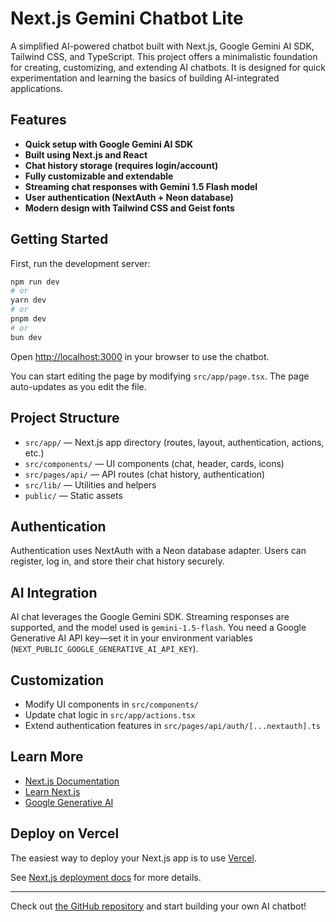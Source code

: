 # Next.js Gemini Chatbot Lite

A simplified AI-powered chatbot built with Next.js, Google Gemini AI SDK, Tailwind CSS, and TypeScript. This project offers a minimalistic foundation for creating, customizing, and extending AI chatbots. It is designed for quick experimentation and learning the basics of building AI-integrated applications.

## Features

- **Quick setup with Google Gemini AI SDK**
- **Built using Next.js and React**
- **Chat history storage (requires login/account)**
- **Fully customizable and extendable**
- **Streaming chat responses with Gemini 1.5 Flash model**
- **User authentication (NextAuth + Neon database)**
- **Modern design with Tailwind CSS and Geist fonts**

## Getting Started

First, run the development server:

```bash
npm run dev
# or
yarn dev
# or
pnpm dev
# or
bun dev
```

Open [http://localhost:3000](http://localhost:3000) in your browser to use the chatbot.

You can start editing the page by modifying `src/app/page.tsx`. The page auto-updates as you edit the file.

## Project Structure

- `src/app/` — Next.js app directory (routes, layout, authentication, actions, etc.)
- `src/components/` — UI components (chat, header, cards, icons)
- `src/pages/api/` — API routes (chat history, authentication)
- `src/lib/` — Utilities and helpers
- `public/` — Static assets

## Authentication

Authentication uses NextAuth with a Neon database adapter. Users can register, log in, and store their chat history securely.

## AI Integration

AI chat leverages the Google Gemini SDK. Streaming responses are supported, and the model used is `gemini-1.5-flash`. You need a Google Generative AI API key—set it in your environment variables (`NEXT_PUBLIC_GOOGLE_GENERATIVE_AI_API_KEY`).

## Customization

- Modify UI components in `src/components/`
- Update chat logic in `src/app/actions.tsx`
- Extend authentication features in `src/pages/api/auth/[...nextauth].ts`

## Learn More

- [Next.js Documentation](https://nextjs.org/docs)
- [Learn Next.js](https://nextjs.org/learn)
- [Google Generative AI](https://ai.google.dev/)

## Deploy on Vercel

The easiest way to deploy your Next.js app is to use [Vercel](https://vercel.com/new?utm_medium=default-template&filter=next.js&utm_source=create-next-app&utm_campaign=create-next-app-readme).

See [Next.js deployment docs](https://nextjs.org/docs/app/building-your-application/deploying) for more details.

---

Check out [the GitHub repository](https://github.com/jaganraajan/ai-lite-nextjs) and start building your own AI chatbot!
